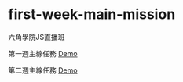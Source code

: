 # first-week-main-mission
六角學院JS直播班

第一週主線任務 [Demo](http://55kao.github.io/week_one.html)

第二週主線任務 [Demo](https://55kao.github.io/week_two.html)
